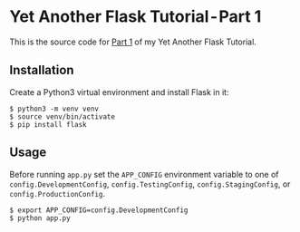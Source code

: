 # Yet Another Flask Tutorial - Part 1

This is the source code for [Part 1](https://medium.com/@jorge.sousapinto/yet-another-flask-tutorial-e2fb84bdcd36) of my Yet Another Flask Tutorial.

## Installation

Create a Python3 virtual environment and install Flask in it:

```
$ python3 -m venv venv
$ source venv/bin/activate
$ pip install flask
```


## Usage

Before running `app.py` set the `APP_CONFIG` environment variable to one of `config.DevelopmentConfig`, `config.TestingConfig`, `config.StagingConfig`, or `config.ProductionConfig`. 


```
$ export APP_CONFIG=config.DevelopmentConfig
$ python app.py
```



